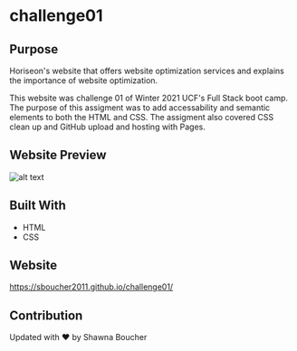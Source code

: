 # challenge01

## Purpose
Horiseon's website that offers website optimization services and explains the importance of website optimization.

This website was challenge 01 of Winter 2021 UCF's Full Stack boot camp.  The purpose of this assigment was to add accessability and semantic elements to both the HTML and CSS.  The assigment also covered CSS clean up and GitHub upload and hosting with Pages.

## Website Preview
![alt text](https://github.com/sboucher2011/challenge01/blob/main/assets/website_image_for_readme.png)

## Built With
* HTML
* CSS

## Website
https://sboucher2011.github.io/challenge01/

## Contribution
Updated with ❤️ by Shawna Boucher


